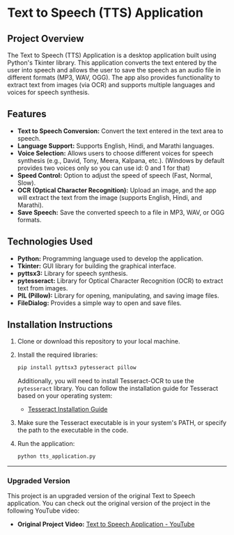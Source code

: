 # Text to Speech (TTS) Application

## Project Overview
The Text to Speech (TTS) Application is a desktop application built using Python's Tkinter library. This application converts the text entered by the user into speech and allows the user to save the speech as an audio file in different formats (MP3, WAV, OGG). The app also provides functionality to extract text from images (via OCR) and supports multiple languages and voices for speech synthesis.

## Features
- **Text to Speech Conversion:** Convert the text entered in the text area to speech.
- **Language Support:** Supports English, Hindi, and Marathi languages.
- **Voice Selection:** Allows users to choose different voices for speech synthesis (e.g., David, Tony, Meera, Kalpana, etc.).  (Windows by default provides two voices only so you can use id: 0 and 1 for that)
- **Speed Control:** Option to adjust the speed of speech (Fast, Normal, Slow).
- **OCR (Optical Character Recognition):** Upload an image, and the app will extract the text from the image (supports English, Hindi, and Marathi).
- **Save Speech:** Save the converted speech to a file in MP3, WAV, or OGG formats.

## Technologies Used
- **Python:** Programming language used to develop the application.
- **Tkinter:** GUI library for building the graphical interface.
- **pyttsx3:** Library for speech synthesis.
- **pytesseract:** Library for Optical Character Recognition (OCR) to extract text from images.
- **PIL (Pillow):** Library for opening, manipulating, and saving image files.
- **FileDialog:** Provides a simple way to open and save files.

## Installation Instructions

1. Clone or download this repository to your local machine.
   
2. Install the required libraries:

   ```bash
   pip install pyttsx3 pytesseract pillow
   ```

   Additionally, you will need to install Tesseract-OCR to use the `pytesseract` library. You can follow the installation guide for Tesseract based on your operating system:

   - [Tesseract Installation Guide](https://github.com/tesseract-ocr/tesseract/wiki)

3. Make sure the Tesseract executable is in your system's PATH, or specify the path to the executable in the code.

4. Run the application:

   ```bash
   python tts_application.py
   ```


---

### **Upgraded Version**
This project is an upgraded version of the original Text to Speech application. You can check out the original version of the project in the following YouTube video:

- **Original Project Video:** [Text to Speech Application - YouTube](https://youtu.be/fEL8ihL-GXg?si=ZwiE7ZILXNEdf0ek)
